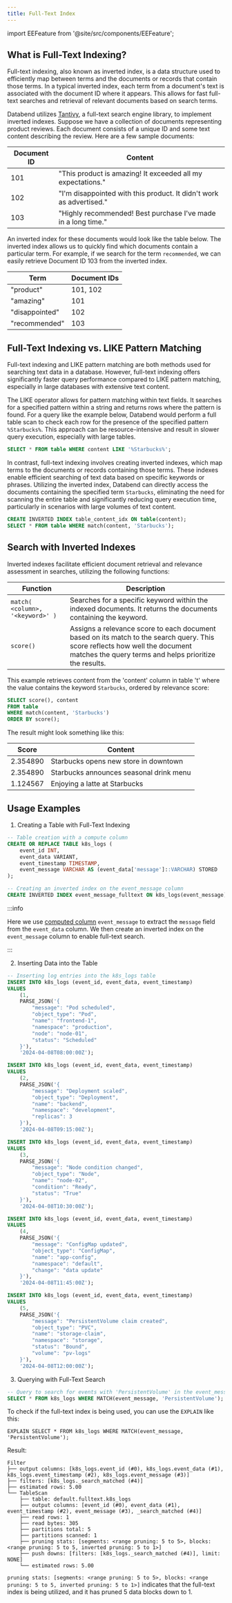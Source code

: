 ```yaml
---
title: Full-Text Index
---
```

import EEFeature from '@site/src/components/EEFeature';

<EEFeature featureName='INVERTED INDEX'/>

## What is Full-Text Indexing?

Full-text indexing, also known as inverted index, is a data structure used to efficiently map between terms and the documents or records that contain those terms. In a typical inverted index, each term from a document's text is associated with the document ID where it appears. This allows for fast full-text searches and retrieval of relevant documents based on search terms.

Databend utilizes [Tantivy](https://github.com/quickwit-oss/tantivy), a full-text search engine library, to implement inverted indexes. Suppose we have a collection of documents representing product reviews. Each document consists of a unique ID and some text content describing the review. Here are a few sample documents:

| Document ID | Content                                                             |
|-------------|---------------------------------------------------------------------|
| 101         | "This product is amazing! It exceeded all my expectations."         |
| 102         | "I'm disappointed with this product. It didn't work as advertised." |
| 103         | "Highly recommended! Best purchase I've made in a long time."       |

An inverted index for these documents would look like the table below. The inverted index allows us to quickly find which documents contain a particular term. For example, if we search for the term `recommended`, we can easily retrieve Document ID 103 from the inverted index.

| Term           | Document IDs |
|----------------|--------------|
| "product"      | 101, 102     |
| "amazing"      | 101          |
| "disappointed" | 102          |
| "recommended"  | 103          |

## Full-Text Indexing vs. LIKE Pattern Matching

Full-text indexing and LIKE pattern matching are both methods used for searching text data in a database. However, full-text indexing offers significantly faster query performance compared to LIKE pattern matching, especially in large databases with extensive text content.

The LIKE operator allows for pattern matching within text fields. It searches for a specified pattern within a string and returns rows where the pattern is found. For a query like the example below, Databend would perform a full table scan to check each row for the presence of the specified pattern `%Starbucks%`. This approach can be resource-intensive and result in slower query execution, especially with large tables.

```sql
SELECT * FROM table WHERE content LIKE '%Starbucks%';
```

In contrast, full-text indexing involves creating inverted indexes, which map terms to the documents or records containing those terms. These indexes enable efficient searching of text data based on specific keywords or phrases. Utilizing the inverted index, Databend can directly access the documents containing the specified term `Starbucks`, eliminating the need for scanning the entire table and significantly reducing query execution time, particularly in scenarios with large volumes of text content.

```sql
CREATE INVERTED INDEX table_content_idx ON table(content);
SELECT * FROM table WHERE match(content, 'Starbucks');
```

## Search with Inverted Indexes

Inverted indexes facilitate efficient document retrieval and relevance assessment in searches, utilizing the following functions:

| Function                       | Description                                                                                                                                                                            |
|--------------------------------|----------------------------------------------------------------------------------------------------------------------------------------------------------------------------------------|
| `match( <column>, '<keyword>' )` | Searches for a specific keyword within the indexed documents. It returns the documents containing the keyword.                                                                         |
| `score()`                        | Assigns a relevance score to each document based on its match to the search query. This score reflects how well the document matches the query terms and helps prioritize the results. |

This example retrieves content from the 'content' column in table 't' where the value contains the keyword `Starbucks`, ordered by relevance score:

```sql title='Example:'
SELECT score(), content 
FROM table 
WHERE match(content, 'Starbucks') 
ORDER BY score();
```

The result might look something like this:

| Score    | Content                                 |
|----------|-----------------------------------------|
| 2.354890 | Starbucks opens new store in downtown   |
| 2.354890 | Starbucks announces seasonal drink menu |
| 1.124567 | Enjoying a latte at Starbucks           |

## Usage Examples

1. Creating a Table with Full-Text Indexing
 
```sql
-- Table creation with a compute column
CREATE OR REPLACE TABLE k8s_logs (
    event_id INT,
    event_data VARIANT,
    event_timestamp TIMESTAMP,
    event_message VARCHAR AS (event_data['message']::VARCHAR) STORED
);

-- Creating an inverted index on the event_message column
CREATE INVERTED INDEX event_message_fulltext ON k8s_logs(event_message);
```

:::info

Here we use [computed column](https://docs.databend.com/sql/sql-commands/ddl/table/ddl-create-table#computed-columns) `event_message` to extract the `message` field from the `event_data` column. We then create an inverted index on the `event_message` column to enable full-text search.

:::

2. Inserting Data into the Table
 
```sql
-- Inserting log entries into the k8s_logs table
INSERT INTO k8s_logs (event_id, event_data, event_timestamp)
VALUES
    (1,
    PARSE_JSON('{
        "message": "Pod scheduled",
        "object_type": "Pod",
        "name": "frontend-1",
        "namespace": "production",
        "node": "node-01",
        "status": "Scheduled"
    }'),
    '2024-04-08T08:00:00Z');

INSERT INTO k8s_logs (event_id, event_data, event_timestamp)
VALUES
    (2,
    PARSE_JSON('{
        "message": "Deployment scaled",
        "object_type": "Deployment",
        "name": "backend",
        "namespace": "development",
        "replicas": 3
    }'),
    '2024-04-08T09:15:00Z');

INSERT INTO k8s_logs (event_id, event_data, event_timestamp)
VALUES
    (3,
    PARSE_JSON('{
        "message": "Node condition changed",
        "object_type": "Node",
        "name": "node-02",
        "condition": "Ready",
        "status": "True"
    }'),
    '2024-04-08T10:30:00Z');

INSERT INTO k8s_logs (event_id, event_data, event_timestamp)
VALUES
    (4,
    PARSE_JSON('{
        "message": "ConfigMap updated",
        "object_type": "ConfigMap",
        "name": "app-config",
        "namespace": "default",
        "change": "data update"
    }'),
    '2024-04-08T11:45:00Z');

INSERT INTO k8s_logs (event_id, event_data, event_timestamp)
VALUES
    (5,
    PARSE_JSON('{
        "message": "PersistentVolume claim created",
        "object_type": "PVC",
        "name": "storage-claim",
        "namespace": "storage",
        "status": "Bound",
        "volume": "pv-logs"
    }'),
    '2024-04-08T12:00:00Z');
```

3. Querying with Full-Text Search

```sql
-- Query to search for events with 'PersistentVolume' in the event_message
SELECT * FROM k8s_logs WHERE MATCH(event_message, 'PersistentVolume');
```

To check if the full-text index is being used, you can use the `EXPLAIN` like this:
```
EXPLAIN SELECT * FROM k8s_logs WHERE MATCH(event_message, 'PersistentVolume');
```

Result:
```
Filter
├── output columns: [k8s_logs.event_id (#0), k8s_logs.event_data (#1), k8s_logs.event_timestamp (#2), k8s_logs.event_message (#3)]
├── filters: [k8s_logs._search_matched (#4)]
├── estimated rows: 5.00
└── TableScan
    ├── table: default.fulltext.k8s_logs
    ├── output columns: [event_id (#0), event_data (#1), event_timestamp (#2), event_message (#3), _search_matched (#4)]
    ├── read rows: 1
    ├── read bytes: 305
    ├── partitions total: 5
    ├── partitions scanned: 1
    ├── pruning stats: [segments: <range pruning: 5 to 5>, blocks: <range pruning: 5 to 5, inverted pruning: 5 to 1>]
    ├── push downs: [filters: [k8s_logs._search_matched (#4)], limit: NONE]
    └── estimated rows: 5.00
```

`pruning stats: [segments: <range pruning: 5 to 5>, blocks: <range pruning: 5 to 5, inverted pruning: 5 to 1>]`
indicates that the full-text index is being utilized, and it has pruned 5 data blocks down to 1.
